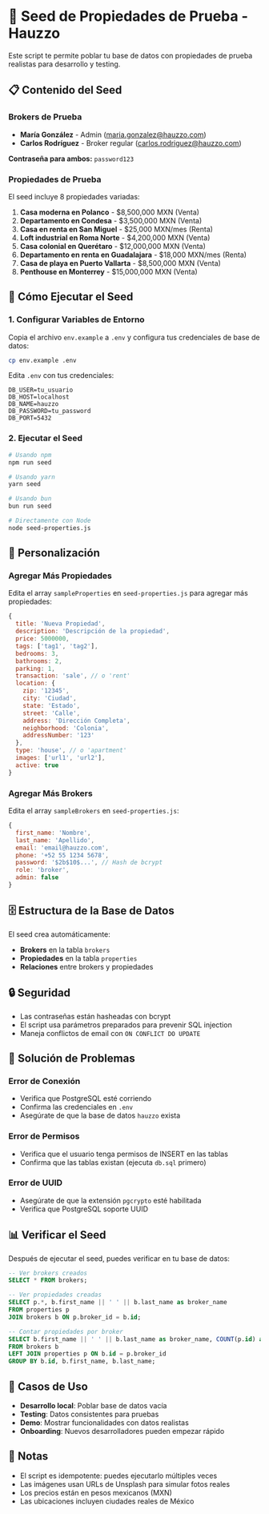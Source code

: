 # 🌱 Seed de Propiedades de Prueba - Hauzzo

Este script te permite poblar tu base de datos con propiedades de prueba realistas para desarrollo y testing.

## 📋 Contenido del Seed

### Brokers de Prueba

- **María González** - Admin (maria.gonzalez@hauzzo.com)
- **Carlos Rodríguez** - Broker regular (carlos.rodriguez@hauzzo.com)

**Contraseña para ambos:** `password123`

### Propiedades de Prueba

El seed incluye 8 propiedades variadas:

1. **Casa moderna en Polanco** - $8,500,000 MXN (Venta)
2. **Departamento en Condesa** - $3,500,000 MXN (Venta)
3. **Casa en renta en San Miguel** - $25,000 MXN/mes (Renta)
4. **Loft industrial en Roma Norte** - $4,200,000 MXN (Venta)
5. **Casa colonial en Querétaro** - $12,000,000 MXN (Venta)
6. **Departamento en renta en Guadalajara** - $18,000 MXN/mes (Renta)
7. **Casa de playa en Puerto Vallarta** - $8,500,000 MXN (Venta)
8. **Penthouse en Monterrey** - $15,000,000 MXN (Venta)

## 🚀 Cómo Ejecutar el Seed

### 1. Configurar Variables de Entorno

Copia el archivo `env.example` a `.env` y configura tus credenciales de base de datos:

```bash
cp env.example .env
```

Edita `.env` con tus credenciales:

```env
DB_USER=tu_usuario
DB_HOST=localhost
DB_NAME=hauzzo
DB_PASSWORD=tu_password
DB_PORT=5432
```

### 2. Ejecutar el Seed

```bash
# Usando npm
npm run seed

# Usando yarn
yarn seed

# Usando bun
bun run seed

# Directamente con Node
node seed-properties.js
```

## 🔧 Personalización

### Agregar Más Propiedades

Edita el array `sampleProperties` en `seed-properties.js` para agregar más propiedades:

```javascript
{
  title: 'Nueva Propiedad',
  description: 'Descripción de la propiedad',
  price: 5000000,
  tags: ['tag1', 'tag2'],
  bedrooms: 3,
  bathrooms: 2,
  parking: 1,
  transaction: 'sale', // o 'rent'
  location: {
    zip: '12345',
    city: 'Ciudad',
    state: 'Estado',
    street: 'Calle',
    address: 'Dirección Completa',
    neighborhood: 'Colonia',
    addressNumber: '123'
  },
  type: 'house', // o 'apartment'
  images: ['url1', 'url2'],
  active: true
}
```

### Agregar Más Brokers

Edita el array `sampleBrokers` en `seed-properties.js`:

```javascript
{
  first_name: 'Nombre',
  last_name: 'Apellido',
  email: 'email@hauzzo.com',
  phone: '+52 55 1234 5678',
  password: '$2b$10$...', // Hash de bcrypt
  role: 'broker',
  admin: false
}
```

## 🗄️ Estructura de la Base de Datos

El seed crea automáticamente:

- **Brokers** en la tabla `brokers`
- **Propiedades** en la tabla `properties`
- **Relaciones** entre brokers y propiedades

## 🔒 Seguridad

- Las contraseñas están hasheadas con bcrypt
- El script usa parámetros preparados para prevenir SQL injection
- Maneja conflictos de email con `ON CONFLICT DO UPDATE`

## 🐛 Solución de Problemas

### Error de Conexión

- Verifica que PostgreSQL esté corriendo
- Confirma las credenciales en `.env`
- Asegúrate de que la base de datos `hauzzo` exista

### Error de Permisos

- Verifica que el usuario tenga permisos de INSERT en las tablas
- Confirma que las tablas existan (ejecuta `db.sql` primero)

### Error de UUID

- Asegúrate de que la extensión `pgcrypto` esté habilitada
- Verifica que PostgreSQL soporte UUID

## 📊 Verificar el Seed

Después de ejecutar el seed, puedes verificar en tu base de datos:

```sql
-- Ver brokers creados
SELECT * FROM brokers;

-- Ver propiedades creadas
SELECT p.*, b.first_name || ' ' || b.last_name as broker_name
FROM properties p
JOIN brokers b ON p.broker_id = b.id;

-- Contar propiedades por broker
SELECT b.first_name || ' ' || b.last_name as broker_name, COUNT(p.id) as properties_count
FROM brokers b
LEFT JOIN properties p ON b.id = p.broker_id
GROUP BY b.id, b.first_name, b.last_name;
```

## 🎯 Casos de Uso

- **Desarrollo local**: Poblar base de datos vacía
- **Testing**: Datos consistentes para pruebas
- **Demo**: Mostrar funcionalidades con datos realistas
- **Onboarding**: Nuevos desarrolladores pueden empezar rápido

## 📝 Notas

- El script es idempotente: puedes ejecutarlo múltiples veces
- Las imágenes usan URLs de Unsplash para simular fotos reales
- Los precios están en pesos mexicanos (MXN)
- Las ubicaciones incluyen ciudades reales de México
